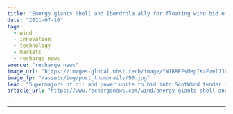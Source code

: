 ```yaml
---
title: "Energy giants Shell and Iberdrola ally for floating wind bid off 'world leader' Scotland"
date: "2021-07-16"
tags: 
  - wind
  - innovation
  - technology
  - markets
  - recharge news
source: "recharge news"
image_url: "https://images-global.nhst.tech/image/YW1RREFsMHpIKzFzelJJcE94NnFnRmZGcjlPaVJOK09SeERFMDRTQ3N0TT0=/nhst/binary/9e667efb20eaefb048c501a42bab9b08"
image_fp: "/assets/img/post_thumbnails/98.jpg"
lead: "Supermajors of oil and power unite to bid into ScotWind tender for right to build large-scale projects off nation's northeast"
article_url: "https://www.rechargenews.com/wind/energy-giants-shell-and-iberdrola-ally-for-floating-wind-bid-off-world-leader-scotland/2-1-1041054"
---
```


---
